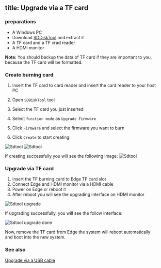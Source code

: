 title: Upgrade via a TF card
---

### preparations
* A Windows PC
* Download [SDDiskTool](http://dl.khadas.com/Tools/SDDiskTool_en_v1.53.zip) and extract it
* A TF card and a TF crad reader
* A HDMI monitor

**Note:** You should backup the data of TF card if they are important to you, because the TF card will be formatted.

### Create burning card
1. Insert the TF card to card reader and insert the card reader to your host PC

2. Open `SDDiskTool` tool

3. Select the TF card you just inserted

4. Select `function mode` as `Upgrade Firmware`

5. Click `Firmware` and select the firmware you want to burn

6. Click `Create` to start creating

![Sdtool](/images/edge/Sdtool_en_1.png)
![Sdtool](/images/edge/Sdtool_en_2.png)

If creating successfully you will see the following image:
![Sdtool](/images/edge/Sdtool_en_3.png)

### Upgrade via TF card
1. Insert the TF burning card to Edge TF card slot
2. Connect Edge and HDMI monitor via a HDMI cable
3. Power on Edge or reboot it
4. After reboot you will see the upgrading interface on HDMI monitor

![Sdtool upgrade](/images/edge/Sd_upgrade.JPG)

If upgrading successfully, you will see the follow interface:

![Sdtool upgrade done](/images/edge/Sd_upgrade_done.JPG)

Now, remove the TF card from Edge the system will reboot automatically and boot into the new system.

### See also
[Upgrade via a USB cable](/edge/UpgradeViaUSBCable.html)
